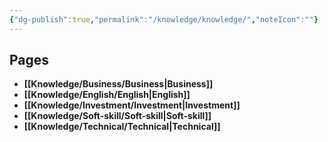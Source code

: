 ```yaml
---
{"dg-publish":true,"permalink":"/knowledge/knowledge/","noteIcon":""}
---
```


## Pages

- **[[Knowledge/Business/Business\|Business]]**
- **[[Knowledge/English/English\|English]]**
- **[[Knowledge/Investment/Investment\|Investment]]**
- **[[Knowledge/Soft-skill/Soft-skill\|Soft-skill]]**
- **[[Knowledge/Technical/Technical\|Technical]]**


